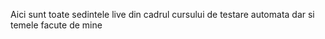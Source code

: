 Aici sunt toate sedintele live din cadrul cursului de testare automata dar si temele facute de mine
